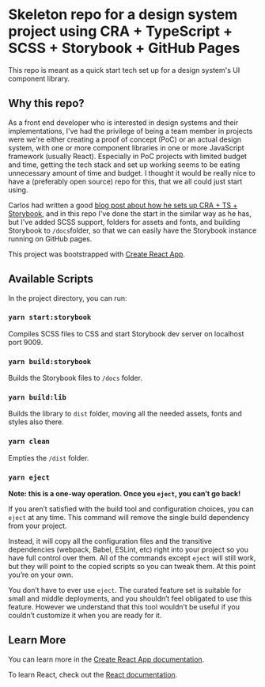 # Skeleton repo for a design system project using CRA + TypeScript + SCSS + Storybook + GitHub Pages

This repo is meant as a quick start tech set up for a design system's UI component library.

## Why this repo?

As a front end developer who is interested in design systems and their implementations, I've had the privilege of being a team member in projects were we're either creating a proof of concept (PoC) or an actual design system, with one or more component libraries in one or more JavaScript framework (usually React). Especially in PoC projects with limited budget and time, getting the tech stack and set up working seems to be eating unnecessary amount of time and budget. I thought it would be really nice to have a (preferably open source) repo for this, that we all could just start using.

Carlos had written a good [blog post about how he sets up CRA + TS + Storybook](https://medium.com/@carlosthe19916/create-react-app-cra-and-publish-your-library-components-to-npm-typescript-storybook-67ff8fe1599e), and in this repo I've done the start in the similar way as he has, but I've added SCSS support, folders for assets and fonts, and building Storybook to `/docs`folder, so that we can easily have the Storybook instance running on GitHub pages.

This project was bootstrapped with [Create React App](https://github.com/facebook/create-react-app).

## Available Scripts

In the project directory, you can run:

### `yarn start:storybook`

Compiles SCSS files to CSS and start Storybook dev server on localhost port 9009.

### `yarn build:storybook`

Builds the Storybook files to `/docs` folder.

### `yarn build:lib`

Builds the library to `dist` folder, moving all the needed assets, fonts and styles also there.

### `yarn clean`

Empties the `/dist` folder.

### `yarn eject`

**Note: this is a one-way operation. Once you `eject`, you can’t go back!**

If you aren’t satisfied with the build tool and configuration choices, you can `eject` at any time. This command will remove the single build dependency from your project.

Instead, it will copy all the configuration files and the transitive dependencies (webpack, Babel, ESLint, etc) right into your project so you have full control over them. All of the commands except `eject` will still work, but they will point to the copied scripts so you can tweak them. At this point you’re on your own.

You don’t have to ever use `eject`. The curated feature set is suitable for small and middle deployments, and you shouldn’t feel obligated to use this feature. However we understand that this tool wouldn’t be useful if you couldn’t customize it when you are ready for it.

## Learn More

You can learn more in the [Create React App documentation](https://facebook.github.io/create-react-app/docs/getting-started).

To learn React, check out the [React documentation](https://reactjs.org/).
